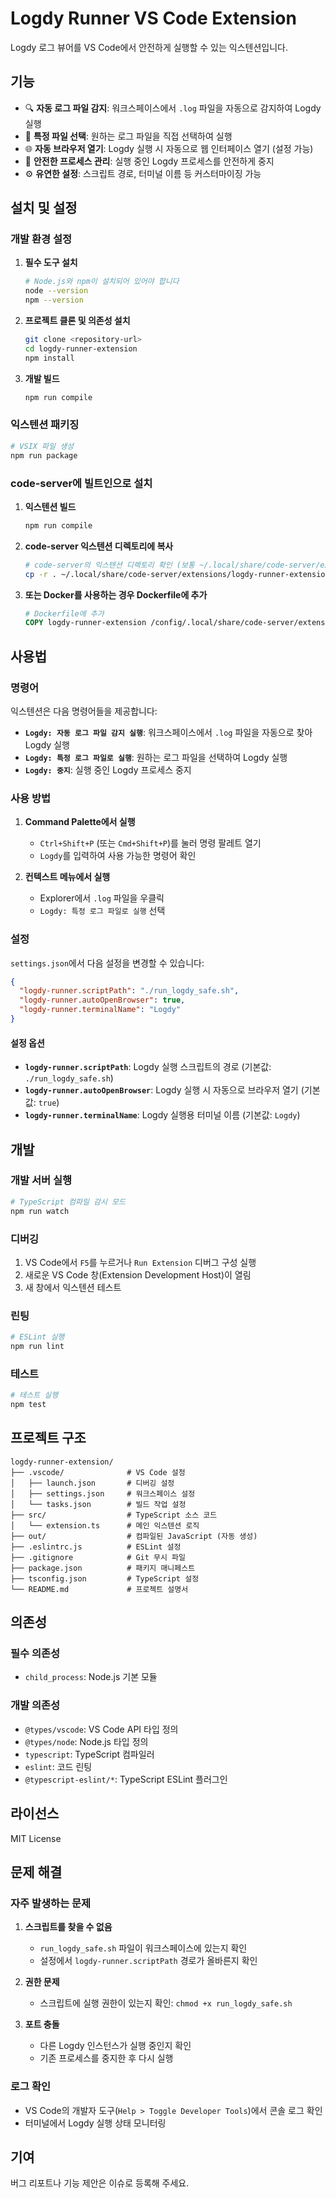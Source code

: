 # Logdy Runner VS Code Extension

Logdy 로그 뷰어를 VS Code에서 안전하게 실행할 수 있는 익스텐션입니다.

## 기능

- 🔍 **자동 로그 파일 감지**: 워크스페이스에서 `.log` 파일을 자동으로 감지하여 Logdy 실행
- 📁 **특정 파일 선택**: 원하는 로그 파일을 직접 선택하여 실행
- 🌐 **자동 브라우저 열기**: Logdy 실행 시 자동으로 웹 인터페이스 열기 (설정 가능)
- 🛑 **안전한 프로세스 관리**: 실행 중인 Logdy 프로세스를 안전하게 중지
- ⚙️ **유연한 설정**: 스크립트 경로, 터미널 이름 등 커스터마이징 가능

## 설치 및 설정

### 개발 환경 설정

1. **필수 도구 설치**
   ```bash
   # Node.js와 npm이 설치되어 있어야 합니다
   node --version
   npm --version
   ```

2. **프로젝트 클론 및 의존성 설치**
   ```bash
   git clone <repository-url>
   cd logdy-runner-extension
   npm install
   ```

3. **개발 빌드**
   ```bash
   npm run compile
   ```

### 익스텐션 패키징

```bash
# VSIX 파일 생성
npm run package
```

### code-server에 빌트인으로 설치

1. **익스텐션 빌드**
   ```bash
   npm run compile
   ```

2. **code-server 익스텐션 디렉토리에 복사**
   ```bash
   # code-server의 익스텐션 디렉토리 확인 (보통 ~/.local/share/code-server/extensions)
   cp -r . ~/.local/share/code-server/extensions/logdy-runner-extension
   ```

3. **또는 Docker를 사용하는 경우 Dockerfile에 추가**
   ```dockerfile
   # Dockerfile에 추가
   COPY logdy-runner-extension /config/.local/share/code-server/extensions/logdy-runner
   ```

## 사용법

### 명령어

익스텐션은 다음 명령어들을 제공합니다:

- **`Logdy: 자동 로그 파일 감지 실행`**: 워크스페이스에서 `.log` 파일을 자동으로 찾아 Logdy 실행
- **`Logdy: 특정 로그 파일로 실행`**: 원하는 로그 파일을 선택하여 Logdy 실행
- **`Logdy: 중지`**: 실행 중인 Logdy 프로세스 중지

### 사용 방법

1. **Command Palette에서 실행**
   - `Ctrl+Shift+P` (또는 `Cmd+Shift+P`)를 눌러 명령 팔레트 열기
   - `Logdy`를 입력하여 사용 가능한 명령어 확인

2. **컨텍스트 메뉴에서 실행**
   - Explorer에서 `.log` 파일을 우클릭
   - `Logdy: 특정 로그 파일로 실행` 선택

### 설정

`settings.json`에서 다음 설정을 변경할 수 있습니다:

```json
{
  "logdy-runner.scriptPath": "./run_logdy_safe.sh",
  "logdy-runner.autoOpenBrowser": true,
  "logdy-runner.terminalName": "Logdy"
}
```

#### 설정 옵션

- **`logdy-runner.scriptPath`**: Logdy 실행 스크립트의 경로 (기본값: `./run_logdy_safe.sh`)
- **`logdy-runner.autoOpenBrowser`**: Logdy 실행 시 자동으로 브라우저 열기 (기본값: `true`)
- **`logdy-runner.terminalName`**: Logdy 실행용 터미널 이름 (기본값: `Logdy`)

## 개발

### 개발 서버 실행

```bash
# TypeScript 컴파일 감시 모드
npm run watch
```

### 디버깅

1. VS Code에서 `F5`를 누르거나 `Run Extension` 디버그 구성 실행
2. 새로운 VS Code 창(Extension Development Host)이 열림
3. 새 창에서 익스텐션 테스트

### 린팅

```bash
# ESLint 실행
npm run lint
```

### 테스트

```bash
# 테스트 실행
npm test
```

## 프로젝트 구조

```
logdy-runner-extension/
├── .vscode/              # VS Code 설정
│   ├── launch.json       # 디버깅 설정
│   ├── settings.json     # 워크스페이스 설정
│   └── tasks.json        # 빌드 작업 설정
├── src/                  # TypeScript 소스 코드
│   └── extension.ts      # 메인 익스텐션 로직
├── out/                  # 컴파일된 JavaScript (자동 생성)
├── .eslintrc.js          # ESLint 설정
├── .gitignore            # Git 무시 파일
├── package.json          # 패키지 매니페스트
├── tsconfig.json         # TypeScript 설정
└── README.md             # 프로젝트 설명서
```

## 의존성

### 필수 의존성

- `child_process`: Node.js 기본 모듈

### 개발 의존성

- `@types/vscode`: VS Code API 타입 정의
- `@types/node`: Node.js 타입 정의
- `typescript`: TypeScript 컴파일러
- `eslint`: 코드 린팅
- `@typescript-eslint/*`: TypeScript ESLint 플러그인

## 라이선스

MIT License

## 문제 해결

### 자주 발생하는 문제

1. **스크립트를 찾을 수 없음**
   - `run_logdy_safe.sh` 파일이 워크스페이스에 있는지 확인
   - 설정에서 `logdy-runner.scriptPath` 경로가 올바른지 확인

2. **권한 문제**
   - 스크립트에 실행 권한이 있는지 확인: `chmod +x run_logdy_safe.sh`

3. **포트 충돌**
   - 다른 Logdy 인스턴스가 실행 중인지 확인
   - 기존 프로세스를 중지한 후 다시 실행

### 로그 확인

- VS Code의 개발자 도구(`Help > Toggle Developer Tools`)에서 콘솔 로그 확인
- 터미널에서 Logdy 실행 상태 모니터링

## 기여

버그 리포트나 기능 제안은 이슈로 등록해 주세요.